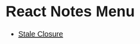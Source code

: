 <style>
@import url('https://fonts.googleapis.com/css2?family=Montserrat:wght@300;400&display=swap');

div {
    font-family: 'Montserrat', sans-serif;
    font-size: 20px;
    text-align: justify;
}
</style>
<div>

# React Notes Menu
* [Stale Closure](./Stale_Closure.md)
</div>